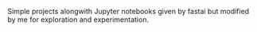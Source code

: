 Simple projects alongwith Jupyter notebooks given by fastai but modified by me for exploration and experimentation.
